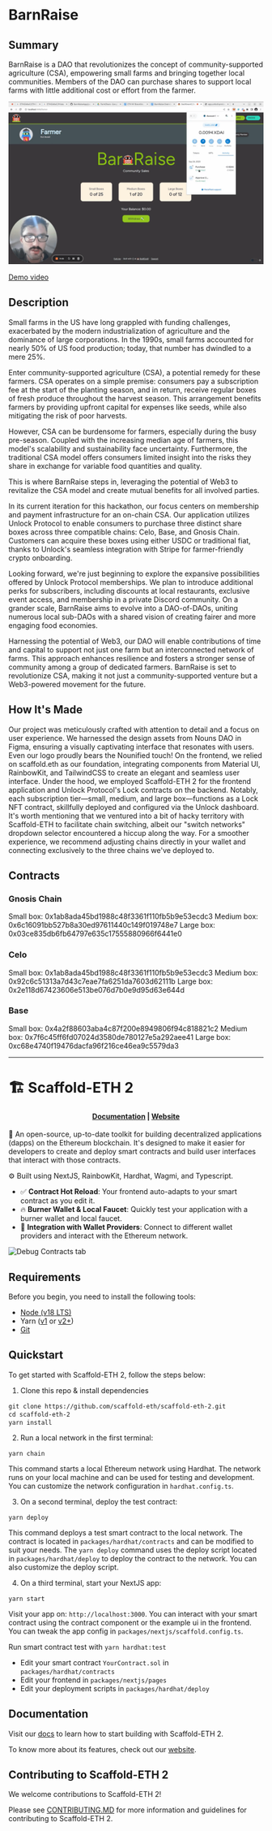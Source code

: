 # BarnRaise

## Summary

BarnRaise is a DAO that revolutionizes the concept of community-supported agriculture (CSA), empowering small farms and bringing together local communities. Members of the DAO can purchase shares to support local farms with little additional cost or effort from the farmer.

!["Gif Demo of BarnRaise"](BarnRaiseDemo.gif)

[Demo video](https://youtu.be/5SrnX9IHObs)


## Description

Small farms in the US have long grappled with funding challenges, exacerbated by the modern industrialization of agriculture and the dominance of large corporations. In the 1990s, small farms accounted for nearly 50% of US food production; today, that number has dwindled to a mere 25%.

Enter community-supported agriculture (CSA), a potential remedy for these farmers. CSA operates on a simple premise: consumers pay a subscription fee at the start of the planting season, and in return, receive regular boxes of fresh produce throughout the harvest season. This arrangement benefits farmers by providing upfront capital for expenses like seeds, while also mitigating the risk of poor harvests.

However, CSA can be burdensome for farmers, especially during the busy pre-season. Coupled with the increasing median age of farmers, this model's scalability and sustainability face uncertainty. Furthermore, the traditional CSA model offers consumers limited insight into the risks they share in exchange for variable food quantities and quality.

This is where BarnRaise steps in, leveraging the potential of Web3 to revitalize the CSA model and create mutual benefits for all involved parties.

In its current iteration for this hackathon, our focus centers on membership and payment infrastructure for an on-chain CSA. Our application utilizes Unlock Protocol to enable consumers to purchase three distinct share boxes across three compatible chains: Celo, Base, and Gnosis Chain. Customers can acquire these boxes using either USDC or traditional fiat, thanks to Unlock's seamless integration with Stripe for farmer-friendly crypto onboarding.

Looking forward, we're just beginning to explore the expansive possibilities offered by Unlock Protocol memberships. We plan to introduce additional perks for subscribers, including discounts at local restaurants, exclusive event access, and membership in a private Discord community. On a grander scale, BarnRaise aims to evolve into a DAO-of-DAOs, uniting numerous local sub-DAOs with a shared vision of creating fairer and more engaging food economies.

Harnessing the potential of Web3, our DAO will enable contributions of time and capital to support not just one farm but an interconnected network of farms. This approach enhances resilience and fosters a stronger sense of community among a group of dedicated farmers. BarnRaise is set to revolutionize CSA, making it not just a community-supported venture but a Web3-powered movement for the future.

## How It's Made

Our project was meticulously crafted with attention to detail and a focus on user experience. We harnessed the design assets from Nouns DAO in Figma, ensuring a visually captivating interface that resonates with users. Even our logo proudly bears the Nounified touch! On the frontend, we relied on scaffold.eth as our foundation, integrating components from Material UI, RainbowKit, and TailwindCSS to create an elegant and seamless user interface. Under the hood, we employed Scaffold-ETH 2 for the frontend application and Unlock Protocol's Lock contracts on the backend. Notably, each subscription tier—small, medium, and large box—functions as a Lock NFT contract, skillfully deployed and configured via the Unlock dashboard. It's worth mentioning that we ventured into a bit of hacky territory with Scaffold-ETH to facilitate chain switching, albeit our "switch networks" dropdown selector encountered a hiccup along the way. For a smoother experience, we recommend adjusting chains directly in your wallet and connecting exclusively to the three chains we've deployed to.

## Contracts

### Gnosis Chain
Small box: 0x1ab8ada45bd1988c48f3361f110fb5b9e53ecdc3
Medium box: 0x6c16091bb527b8a30ed97611440c149f019748e7
Large box: 0x03ce835db6fb64797e635c17555880966f6441e0

### Celo
Small box: 0x1ab8ada45bd1988c48f3361f110fb5b9e53ecdc3
Medium box: 0x92c6c51313a7d43c7eae7fa6251da7603d62111b
Large box: 0x2e118d67423606e513be076d7b0e9d95d63e644d

### Base
Small box: 0x4a2f88603aba4c87f200e8949806f94c818821c2
Medium box: 0x7f6c45ff6fd07024d3580de780127e5a292aee41
Large box: 0xc68e4740f19476dacfa96f216ce46ea9c5579da3

----------------------------

# 🏗 Scaffold-ETH 2

<h4 align="center">
  <a href="https://docs.scaffoldeth.io">Documentation</a> |
  <a href="https://scaffoldeth.io">Website</a>
</h4>

🧪 An open-source, up-to-date toolkit for building decentralized applications (dapps) on the Ethereum blockchain. It's designed to make it easier for developers to create and deploy smart contracts and build user interfaces that interact with those contracts.

⚙️ Built using NextJS, RainbowKit, Hardhat, Wagmi, and Typescript.

- ✅ **Contract Hot Reload**: Your frontend auto-adapts to your smart contract as you edit it.
- 🔥 **Burner Wallet & Local Faucet**: Quickly test your application with a burner wallet and local faucet.
- 🔐 **Integration with Wallet Providers**: Connect to different wallet providers and interact with the Ethereum network.

![Debug Contracts tab](https://github.com/scaffold-eth/scaffold-eth-2/assets/55535804/1171422a-0ce4-4203-bcd4-d2d1941d198b)

## Requirements

Before you begin, you need to install the following tools:

- [Node (v18 LTS)](https://nodejs.org/en/download/)
- Yarn ([v1](https://classic.yarnpkg.com/en/docs/install/) or [v2+](https://yarnpkg.com/getting-started/install))
- [Git](https://git-scm.com/downloads)

## Quickstart

To get started with Scaffold-ETH 2, follow the steps below:

1. Clone this repo & install dependencies

```
git clone https://github.com/scaffold-eth/scaffold-eth-2.git
cd scaffold-eth-2
yarn install
```

2. Run a local network in the first terminal:

```
yarn chain
```

This command starts a local Ethereum network using Hardhat. The network runs on your local machine and can be used for testing and development. You can customize the network configuration in `hardhat.config.ts`.

3. On a second terminal, deploy the test contract:

```
yarn deploy
```

This command deploys a test smart contract to the local network. The contract is located in `packages/hardhat/contracts` and can be modified to suit your needs. The `yarn deploy` command uses the deploy script located in `packages/hardhat/deploy` to deploy the contract to the network. You can also customize the deploy script.

4. On a third terminal, start your NextJS app:

```
yarn start
```

Visit your app on: `http://localhost:3000`. You can interact with your smart contract using the contract component or the example ui in the frontend. You can tweak the app config in `packages/nextjs/scaffold.config.ts`.

Run smart contract test with `yarn hardhat:test`

- Edit your smart contract `YourContract.sol` in `packages/hardhat/contracts`
- Edit your frontend in `packages/nextjs/pages`
- Edit your deployment scripts in `packages/hardhat/deploy`

## Documentation

Visit our [docs](https://docs.scaffoldeth.io) to learn how to start building with Scaffold-ETH 2.

To know more about its features, check out our [website](https://scaffoldeth.io).

## Contributing to Scaffold-ETH 2

We welcome contributions to Scaffold-ETH 2!

Please see [CONTRIBUTING.MD](https://github.com/scaffold-eth/scaffold-eth-2/blob/main/CONTRIBUTING.md) for more information and guidelines for contributing to Scaffold-ETH 2.

